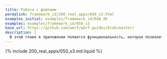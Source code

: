 ```yaml
---
title: Работа с файлами
permalink: framework_id/200_real_apps/050_s3.html
examples_initial: examples/framework_id/040_db
examples: examples/framework_id/050_s3
base_url: https://github.com/werf/werf-guides/blob/master/
description: |
  В этой главе в приложении появится функциональность, которая позволит загружать и скачивать файлы. Будут рассмотрены особенности работы с файлами в Kubernetes, а также продемонстрирован рабочий пример с использованием S3-хранилища.
---
```


{% include 200_real_apps/050_s3.md.liquid %}
